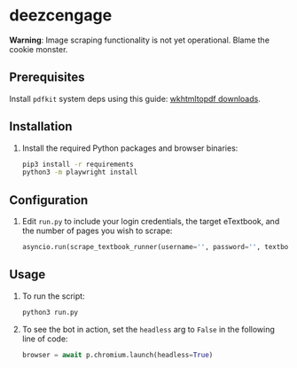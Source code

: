 # deezcengage

**Warning**: Image scraping functionality is not yet operational. Blame the cookie monster.

## Prerequisites
Install `pdfkit` system deps using this guide: [wkhtmltopdf downloads](https://wkhtmltopdf.org/downloads.html).

## Installation
1. Install the required Python packages and browser binaries:
   ```bash
   pip3 install -r requirements
   python3 -m playwright install
   ```

## Configuration
1. Edit `run.py` to include your login credentials, the target eTextbook, and the number of pages you wish to scrape:
   ```python
   asyncio.run(scrape_textbook_runner(username='', password='', textbook_name='eTextbook: Introduction to Algorithms and Data Structures', num_pages=10))
   ```

## Usage
1. To run the script:
   ```bash
   python3 run.py
   ```

2. To see the bot in action, set the `headless` arg to `False` in the following line of code:
   ```python
   browser = await p.chromium.launch(headless=True)
   ```